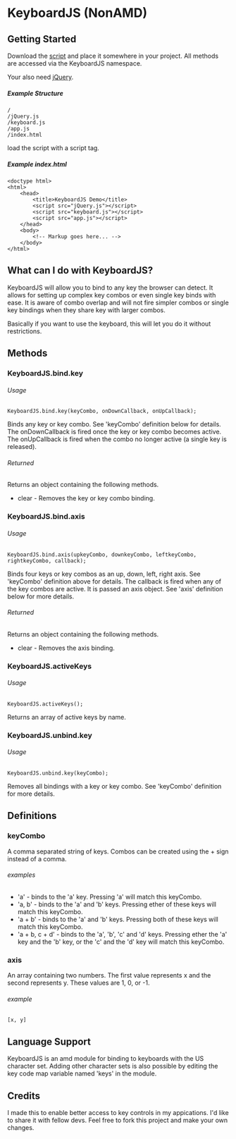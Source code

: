 
KeyboardJS (NonAMD)
==================

Getting Started
---------------
Download the [script](https://github.com/RobertWHurst/KeyboardJS/zipball/NonAMD) and
place it somewhere in your project. All methods are accessed via the KeyboardJS namespace.

Your also need [jQuery](http://code.jquery.com/jquery-1.7.js).

##### Example Structure

    /
    /jQuery.js
    /keyboard.js
    /app.js
    /index.html

load the script with a script tag.

##### Example index.html

    <doctype html>
    <html>
        <head>
            <title>KeyboardJS Demo</title>
            <script src="jQuery.js"></script>
            <script src="keyboard.js"></script>
            <script src="app.js"></script>
        </head>
        <body>
            <!-- Markup goes here... -->
        </body>
    </html>

What can I do with KeyboardJS?
------------------------------
KeyboardJS will allow you to bind to any key the browser can detect. It allows for
setting up complex key combos or even single key binds with ease. It is aware of combo
overlap and will not fire simpler combos or single key bindings when they share key with
larger combos.

Basically if you want to use the keyboard, this will let you do it without restrictions.

Methods
-------

### KeyboardJS.bind.key

###### Usage

    KeyboardJS.bind.key(keyCombo, onDownCallback, onUpCallback);

Binds any key or key combo. See 'keyCombo' definition below
for details. The onDownCallback is fired once the key or key combo becomes active. The
onUpCallback is fired when the combo no longer active (a single key is released).

###### Returned
Returns an object containing the following methods.

* clear - Removes the key or key combo binding.

### KeyboardJS.bind.axis

###### Usage

    KeyboardJS.bind.axis(upkeyCombo, downkeyCombo, leftkeyCombo, rightkeyCombo, callback);

Binds four keys or key combos as an up, down, left, right 
axis. See 'keyCombo' definition above for details. The callback is fired when any of the key
combos are active. It is passed an axis object. See 'axis' definition below for more details.

###### Returned
Returns an object containing the following methods.

* clear - Removes the axis binding.

### KeyboardJS.activeKeys

###### Usage

    KeyboardJS.activeKeys();

Returns an array of active keys by name.

### KeyboardJS.unbind.key

###### Usage

    KeyboardJS.unbind.key(keyCombo);

Removes all bindings with a key or key combo. See 'keyCombo' definition for more details.

Definitions
-----------

### keyCombo

A comma separated string of keys. Combos can be created using the + sign instead of a comma.

###### examples

* 'a' - binds to the 'a' key. Pressing 'a' will match this keyCombo.
* 'a, b' - binds to the 'a' and 'b' keys. Pressing ether of these keys will match this keyCombo.
* 'a + b' - binds to the 'a' and 'b' keys. Pressing both of these keys will match this keyCombo.
* 'a + b, c + d' - binds to the 'a', 'b', 'c' and 'd' keys. Pressing ether the 'a' key and the 'b' key,
or the 'c' and the 'd' key will match this keyCombo.

### axis

An array containing two numbers. The first value represents x and the second represents y. These values
are 1, 0, or -1.

###### example

    [x, y]

Language Support
----------------
KeyboardJS is an amd module for binding to keyboards with the US character set.
Adding other character sets is also possible by editing the key code map variable
named 'keys' in the module.

Credits
-------
I made this to enable better access to key controls in my appications. I'd like to share
it with fellow devs. Feel free to fork this project and make your own changes.
